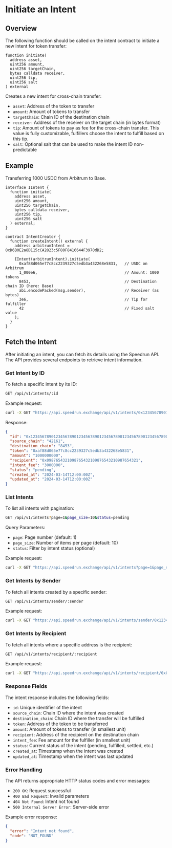 # Initiate an Intent

## Overview

The following function should be called on the intent contract to initiate a new intent for token transfer:

```solidity
function initiate(
  address asset,
  uint256 amount,
  uint256 targetChain,
  bytes calldata receiver,
  uint256 tip,
  uint256 salt
) external
```

Creates a new intent for cross-chain transfer:

- `asset`: Address of the token to transfer
- `amount`: Amount of tokens to transfer
- `targetChain`: Chain ID of the destination chain
- `receiver`: Address of the receiver on the target chain (in bytes format)
- `tip`: Amount of tokens to pay as fee for the cross-chain transfer. This value is fully customizable, fulfillers choose the intent to fulfill based on this tip.
- `salt`: Optional salt that can be used to make the intent ID non-predictable

## Example

Transferring 1000 USDC from Arbitrum to Base.

```solidity
interface IIntent {
  function initiate(
    address asset,
    uint256 amount,
    uint256 targetChain,
    bytes calldata receiver,
    uint256 tip,
    uint256 salt
  ) external;
}

contract IntentCreator {
  function createIntent() external {
    address arbitrumIntent = 0xD6B0E2a8D115cCA2823c5F80F8416644F3970dD2;

    IIntent(arbitrumIntent).initiate(
      0xaf88d065e77c8cc2239327c5edb3a432268e5831,   // USDC on Arbitrum
      1_000e6,                                      // Amount: 1000 tokens
      8453,                                         // Destination chain ID (here: Base)
      abi.encodePacked(msg.sender),                 // Receiver (as bytes)
      3e6,                                          // Tip for fulfiller
      42                                            // Fixed salt value
    );
  }
}
```

## Fetch the Intent

After initiating an intent, you can fetch its details using the Speedrun API. The API provides several endpoints to retrieve intent information.

### Get Intent by ID

To fetch a specific intent by its ID:

```bash
GET /api/v1/intents/:id
```

Example request:
```bash
curl -X GET "https://api.speedrun.exchange/api/v1/intents/0x1234567890123456789012345678901234567890123456789012345678901234"
```

Response:
```json
{
  "id": "0x1234567890123456789012345678901234567890123456789012345678901234",
  "source_chain": "42161",
  "destination_chain": "8453",
  "token": "0xaf88d065e77c8cc2239327c5edb3a432268e5831",
  "amount": "1000000000",
  "recipient": "0x0987654321098765432109876543210987654321",
  "intent_fee": "3000000",
  "status": "pending",
  "created_at": "2024-03-14T12:00:00Z",
  "updated_at": "2024-03-14T12:00:00Z"
}
```

### List Intents

To list all intents with pagination:

```bash
GET /api/v1/intents?page=1&page_size=10&status=pending
```

Query Parameters:
- `page`: Page number (default: 1)
- `page_size`: Number of items per page (default: 10)
- `status`: Filter by intent status (optional)

Example request:
```bash
curl -X GET "https://api.speedrun.exchange/api/v1/intents?page=1&page_size=10&status=pending"
```

### Get Intents by Sender

To fetch all intents created by a specific sender:

```bash
GET /api/v1/intents/sender/:sender
```

Example request:
```bash
curl -X GET "https://api.speedrun.exchange/api/v1/intents/sender/0x1234567890123456789012345678901234567890"
```

### Get Intents by Recipient

To fetch all intents where a specific address is the recipient:

```bash
GET /api/v1/intents/recipient/:recipient
```

Example request:
```bash
curl -X GET "https://api.speedrun.exchange/api/v1/intents/recipient/0x0987654321098765432109876543210987654321"
```

### Response Fields

The intent response includes the following fields:

- `id`: Unique identifier of the intent
- `source_chain`: Chain ID where the intent was created
- `destination_chain`: Chain ID where the transfer will be fulfilled
- `token`: Address of the token to be transferred
- `amount`: Amount of tokens to transfer (in smallest unit)
- `recipient`: Address of the recipient on the destination chain
- `intent_fee`: Fee amount for the fulfiller (in smallest unit)
- `status`: Current status of the intent (pending, fulfilled, settled, etc.)
- `created_at`: Timestamp when the intent was created
- `updated_at`: Timestamp when the intent was last updated

### Error Handling

The API returns appropriate HTTP status codes and error messages:

- `200 OK`: Request successful
- `400 Bad Request`: Invalid parameters
- `404 Not Found`: Intent not found
- `500 Internal Server Error`: Server-side error

Example error response:
```json
{
  "error": "Intent not found",
  "code": "NOT_FOUND"
}
```
